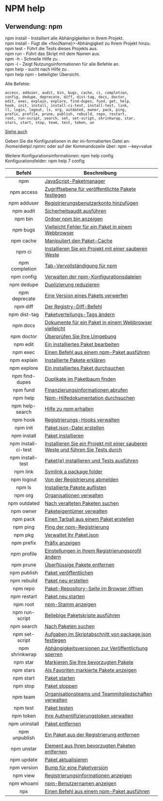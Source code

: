 # NPM help

## Verwendung: npm <Befehl> 

npm install - Installiert alle Abhängigkeiten in Ihrem Projekt.  
npm install <foo> - Fügt die <foo(Name)>-Abhängigkeit zu Ihrem Projekt hinzu.  
npm test - Führt die Tests dieses Projekts aus.  
npm run <foo> - Führt das Skript mit dem Namen <foo> aus.  
npm <Befehl> -h - Schnelle Hilfe zu <Befehl>.  
npm -l - Zeigt Nutzungsinformationen für alle Befehle an.  
npm help <Begriff> - sucht nach Hilfe zu <Begriff>.  
npm help npm - beteiligter Übersicht.  

Alle Befehle: 

    access, adduser, audit, bin, bugs, cache, ci, completion,
    config, dedupe, deprecate, diff, dist-tag, docs, doctor,
    edit, exec, explain, explore, find-dupes, fund, get, help,
    hook, init, install, install-ci-test, install-test, link,
    ll, login, logout, ls, org, outdated, owner, pack, ping,
    prefix, profile, prune, publish, rebuild, repo, restart,
    root, run-script, search, set, set-script, shrinkwrap, star,
    stars, start, stop, team, test, token, un

[Siehe auch](https://docs.npmjs.com/cli/v7/commands)


Geben Sie die Konfigurationen in der ini-formatierten Datei an:  
    /home/dietpi/.npmrc
oder auf der Kommandozeile über: npm <command> --key=value  

Weitere Konfigurationsinformationen: npm help config  
Konfigurationsfelder: npm help 7 config  





|Befehl|Beschreibung|
|:------------------------------------:|------------------------------------|
|npm|[JavaScript-Paketmanager](https://docs.npmjs.com/cli/v7/commands/npm)|
|npm access|[Zugriffsebene für veröffentlichte Pakete festlegen](https://docs.npmjs.com/cli/v7/commands/npm-access)|
|npm adduser|[Registrierungsbenutzerkonto hinzufügen](https://docs.npmjs.com/cli/v7/commands/npm-adduser)|
|npm audit|[Sicherheitsaudit ausführen](https://docs.npmjs.com/cli/v7/commands/npm-audit)|
|npm bin|[Ordner npm bin anzeigen](https://docs.npmjs.com/cli/v7/commands/npm-bin)|
|npm bugs|[Vielleicht Fehler für ein Paket in einem Webbrowser](https://docs.npmjs.com/cli/v7/commands/npm-bugs)|
|npm cache|[Manipuliert den Paket-Cache](https://docs.npmjs.com/cli/v7/commands/npm-cache)|
|npm ci|[Installieren Sie ein Projekt mit einer sauberen Weste](https://docs.npmjs.com/cli/v7/commands/npm-ci)|
|npm completion|[Tab-Vervollständigung für npm](https://docs.npmjs.com/cli/v7/commands/npm-completion)|
|npm config|[Verwalten der npm-Konfigurationsdateien](https://docs.npmjs.com/cli/v7/commands/npm-config)|
|npm dedupe|[Duplizierung reduzieren](https://docs.npmjs.com/cli/v7/commands/npm-dedupe)|
|npm deprecate|[Eine Version eines Pakets verwerfen](https://docs.npmjs.com/cli/v7/commands/npm-deprecate)|
|npm diff|[Der Registry-Diff-Befehl](https://docs.npmjs.com/cli/v7/commands/npm-diff)|
|npm dist-tag|[Paketverteilungs-Tags ändern](https://docs.npmjs.com/cli/v7/commands/npm-dist-tag)|
|npm docs|[Dokumente für ein Paket in einem Webbrowser vielleicht](https://docs.npmjs.com/cli/v7/commands/npm-docs)|
|npm doctor|[Überprüfen Sie Ihre Umgebung](https://docs.npmjs.com/cli/v7/commands/npm-doctor)|
|npm edit|[Ein installiertes Paket bearbeiten](https://docs.npmjs.com/cli/v7/commands/npm-edit)|
|npm exec|[Einen Befehl aus einem npm-Paket ausführen](https://docs.npmjs.com/cli/v7/commands/npm-exec)|
|npm explain|[Installierte Pakete erklären](https://docs.npmjs.com/cli/v7/commands/npm-explain)|
|npm explore|[Ein installiertes Paket durchsuchen](https://docs.npmjs.com/cli/v7/commands/npm-explore)|
|npm find-dupes|[Duplikate im Paketbaum finden](https://docs.npmjs.com/cli/v7/commands/npm-find-dupes)|
|npm fund|[Finanzierungsinformationen abrufen](https://docs.npmjs.com/cli/v7/commands/npm-fund)|
|npm help|[Npm-Hilfedokumentation durchsuchen](https://docs.npmjs.com/cli/v7/commands/npm-help)|
|npm help-search|[Hilfe zu npm erhalten](https://docs.npmjs.com/cli/v7/commands/npm-help-search)|
|npm hook|[Registrierungs-Hooks verwalten](https://docs.npmjs.com/cli/v7/commands/npm-hook)|
|npm init|[Paket.json-Datei erstellen](https://docs.npmjs.com/cli/v7/commands/npm-init)|
|npm install|[Paket installieren](https://docs.npmjs.com/cli/v7/commands/npm-install)|
|npm install-ci-test|[Installieren Sie ein Projekt mit einer sauberen Weste und führen Sie Tests durch](https://docs.npmjs.com/cli/v7/commands/npm-install-ci-test)|
|npm install-test|[Paket(e) installieren und Tests ausführen](https://docs.npmjs.com/cli/v7/commands/npm-install-test)|
|npm link|[Symlink a package folder](https://docs.npmjs.com/cli/v7/commands/npm-link)|
|npm logout|[Von der Registrierung abmelden](https://docs.npmjs.com/cli/v7/commands/npm-logout)|
|npm ls|[Installierte Pakete auflisten](https://docs.npmjs.com/cli/v7/commands/npm-ls)|
|npm org|[Organisationen verwalten](https://docs.npmjs.com/cli/v7/commands/npm-org)|
|npm outdated|[Nach veralteten Paketen suchen](https://docs.npmjs.com/cli/v7/commands/npm-outdated)|
|npm owner|[Paketeigentümer verwalten](https://docs.npmjs.com/cli/v7/commands/npm-owner)|
|npm pack|[Einen Tarball aus einem Paket erstellen](https://docs.npmjs.com/cli/v7/commands/npm-pack)|
|npm ping|[Ping der npm-Registrierung](https://docs.npmjs.com/cli/v7/commands/npm-ping)|
|npm pkg|[Verwaltet Ihr Paket.json](https://docs.npmjs.com/cli/v7/commands/npm-pkg)|
|npm prefix|[Präfix anzeigen](https://docs.npmjs.com/cli/v7/commands/npm-prefix)|
|npm profile|[Einstellungen in Ihrem Registrierungsprofil ändern](https://docs.npmjs.com/cli/v7/commands/npm-profile)|
|npm prune|[Überflüssige Pakete entfernen](https://docs.npmjs.com/cli/v7/commands/npm-prune)|
|npm publish|[Paket veröffentlichen](https://docs.npmjs.com/cli/v7/commands/npm-publish)|
|npm rebuild|[Paket neu erstellen](https://docs.npmjs.com/cli/v7/commands/npm-rebuild)|
|npm repo|[Paket-Repository-Seite im Browser öffnen](https://docs.npmjs.com/cli/v7/commands/npm-repo)|
|npm restart|[Paket neu starten](https://docs.npmjs.com/cli/v7/commands/npm-restart)|
|npm root|[npm-Stamm anzeigen](https://docs.npmjs.com/cli/v7/commands/npm-root)|
|npm run-script|[Beliebige Paketskripte ausführen](https://docs.npmjs.com/cli/v7/commands/npm-run-script)|
|npm search|[Nach Paketen suchen](https://docs.npmjs.com/cli/v7/commands/npm-search)|
|npm set-script|[Aufgaben im Skriptabschnitt von package.json festlegen](https://docs.npmjs.com/cli/v7/commands/npm-set-script)|
|npm shrinkwrap|[Abhängigkeitsversionen zur Veröffentlichung sperren](https://docs.npmjs.com/cli/v7/commands/npm-shrinkwrap)|
|npm star|[Markieren Sie Ihre bevorzugten Pakete](https://docs.npmjs.com/cli/v7/commands/npm-star)|
|npm stars|[Als Favoriten markierte Pakete anzeigen](https://docs.npmjs.com/cli/v7/commands/npm-stars)|
|npm start|[Paket starten](https://docs.npmjs.com/cli/v7/commands/npm-start)|
|npm stop|[Paket stoppen](https://docs.npmjs.com/cli/v7/commands/npm-stop)|
|npm team|[Organisationsteams und Teammitgliedschaften verwalten](https://docs.npmjs.com/cli/v7/commands/npm-team)|
|npm test|[Paket testen](https://docs.npmjs.com/cli/v7/commands/npm-test)|
|npm token|[Ihre Authentifizierungstoken verwalten](https://docs.npmjs.com/cli/v7/commands/npm-token)|
|npm uninstall|[Paket entfernen](https://docs.npmjs.com/cli/v7/commands/npm-uninstall)|
|npm unpublish|[Ein Paket aus der Registrierung entfernen](https://docs.npmjs.com/cli/v7/commands/npm-unpublish)|
|npm unstar|[Element aus Ihren bevorzugten Paketen entfernen](https://docs.npmjs.com/cli/v7/commands/npm-unstar)|
|npm update|[Paket aktualisieren](https://docs.npmjs.com/cli/v7/commands/npm-update)|
|npm version|[Bump für eine Paketversion](https://docs.npmjs.com/cli/v7/commands/npm-version)|
|npm view|[Registrierungsinformationen anzeigen](https://docs.npmjs.com/cli/v7/commands/npm-view)|
|npm whoami|[npm-Benutzernamen anzeigen](https://docs.npmjs.com/cli/v7/commands/npm-whoami)|
|npx|[Einen Befehl aus einem npm-Paket ausführen](https://docs.npmjs.com/cli/v7/commands/npx)|



